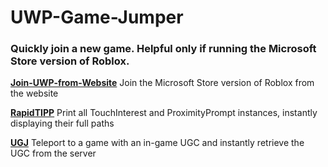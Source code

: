 # UWP-Game-Jumper
### Quickly join a new game. Helpful only if running the Microsoft Store version of Roblox.

**[Join-UWP-from-Website](https://github.com/7E57/UWP-Game-Jumper/blob/main/Join-UWP-from-Website)** Join the Microsoft Store version of Roblox from the website

**[RapidTIPP](https://github.com/7E57/UWP-Game-Jumper/blob/main/RapidTIPP.lua)** Print all TouchInterest and ProximityPrompt instances, instantly displaying their full paths

**[UGJ](https://github.com/7E57/UWP-Game-Jumper/blob/main/UGJ.lua)** Teleport to a game with an in-game UGC and instantly retrieve the UGC from the server
